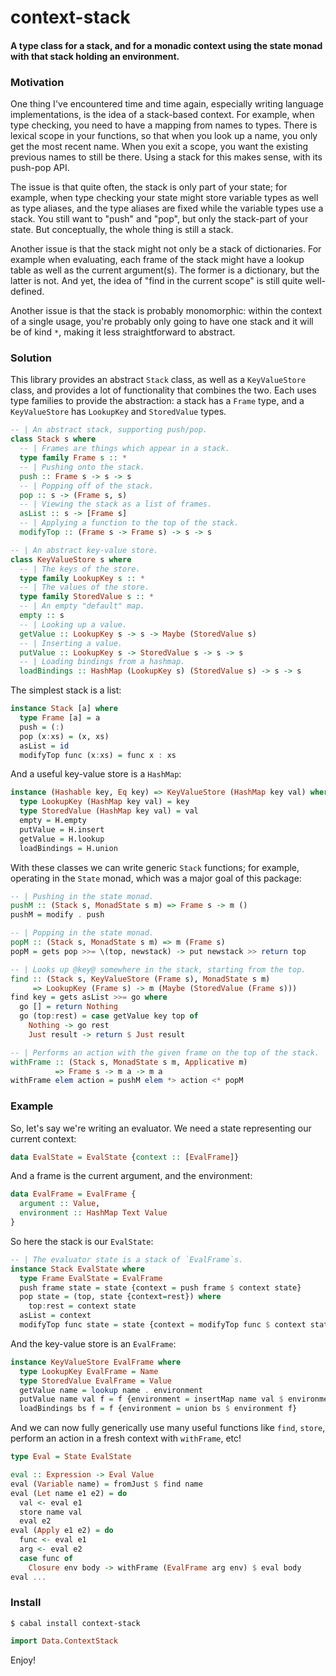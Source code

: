 # context-stack

#### A type class for a stack, and for a monadic context using the state monad with that stack holding an environment.

### Motivation

One thing I've encountered time and time again, especially writing language implementations, is the idea of a stack-based context. For example, when type checking, you need to have a mapping from names to types. There is lexical scope in your functions, so that when you look up a name, you only get the most recent name. When you exit a scope, you want the existing previous names to still be there. Using a stack for this makes sense, with its push-pop API.

The issue is that quite often, the stack is only part of your state; for example, when type checking your state might store variable types as well as type aliases, and the type aliases are fixed while the variable types use a stack. You still want to "push" and "pop", but only the stack-part of your state. But conceptually, the whole thing is still a stack.

Another issue is that the stack might not only be a stack of dictionaries. For example when evaluating, each frame of the stack might have a lookup table as well as the current argument(s). The former is a dictionary, but the latter is not. And yet, the idea of "find in the current scope" is still quite well-defined.

Another issue is that the stack is probably monomorphic: within the context of a single usage, you're probably only going to have one stack and it will be of kind `*`, making it less straightforward to abstract.

### Solution

This library provides an abstract `Stack` class, as well as a `KeyValueStore` class, and provides a lot of functionality that combines the two. Each uses type families to provide the abstraction: a stack has a `Frame` type, and a `KeyValueStore` has `LookupKey` and `StoredValue` types.


```haskell
-- | An abstract stack, supporting push/pop.
class Stack s where
  -- | Frames are things which appear in a stack.
  type family Frame s :: *
  -- | Pushing onto the stack.
  push :: Frame s -> s -> s
  -- | Popping off of the stack.
  pop :: s -> (Frame s, s)
  -- | Viewing the stack as a list of frames.
  asList :: s -> [Frame s]
  -- | Applying a function to the top of the stack.
  modifyTop :: (Frame s -> Frame s) -> s -> s

-- | An abstract key-value store.
class KeyValueStore s where
  -- | The keys of the store.
  type family LookupKey s :: *
  -- | The values of the store.
  type family StoredValue s :: *
  -- | An empty "default" map.
  empty :: s
  -- | Looking up a value.
  getValue :: LookupKey s -> s -> Maybe (StoredValue s)
  -- | Inserting a value.
  putValue :: LookupKey s -> StoredValue s -> s -> s
  -- | Loading bindings from a hashmap.
  loadBindings :: HashMap (LookupKey s) (StoredValue s) -> s -> s
```

The simplest stack is a list:

```haskell
instance Stack [a] where
  type Frame [a] = a
  push = (:)
  pop (x:xs) = (x, xs)
  asList = id
  modifyTop func (x:xs) = func x : xs
```

And a useful key-value store is a `HashMap`:

```haskell
instance (Hashable key, Eq key) => KeyValueStore (HashMap key val) where
  type LookupKey (HashMap key val) = key
  type StoredValue (HashMap key val) = val
  empty = H.empty
  putValue = H.insert
  getValue = H.lookup
  loadBindings = H.union
```

With these classes we can write generic `Stack` functions; for example, operating in the `State` monad, which was a major goal of this package:

```haskell
-- | Pushing in the state monad.
pushM :: (Stack s, MonadState s m) => Frame s -> m ()
pushM = modify . push

-- | Popping in the state monad.
popM :: (Stack s, MonadState s m) => m (Frame s)
popM = gets pop >>= \(top, newstack) -> put newstack >> return top

-- | Looks up @key@ somewhere in the stack, starting from the top.
find :: (Stack s, KeyValueStore (Frame s), MonadState s m)
     => LookupKey (Frame s) -> m (Maybe (StoredValue (Frame s)))
find key = gets asList >>= go where
  go [] = return Nothing
  go (top:rest) = case getValue key top of
    Nothing -> go rest
    Just result -> return $ Just result

-- | Performs an action with the given frame on the top of the stack.
withFrame :: (Stack s, MonadState s m, Applicative m)
          => Frame s -> m a -> m a
withFrame elem action = pushM elem *> action <* popM
```

### Example

So, let's say we're writing an evaluator. We need a state representing our current context:

```haskell
data EvalState = EvalState {context :: [EvalFrame]}
```

And a frame is the current argument, and the environment:

```haskell
data EvalFrame = EvalFrame {
  argument :: Value,
  environment :: HashMap Text Value
}
```

So here the stack is our `EvalState`:

```haskell
-- | The evaluator state is a stack of `EvalFrame`s.
instance Stack EvalState where
  type Frame EvalState = EvalFrame
  push frame state = state {context = push frame $ context state}
  pop state = (top, state {context=rest}) where
    top:rest = context state
  asList = context
  modifyTop func state = state {context = modifyTop func $ context state}
```

And the key-value store is an `EvalFrame`:

```haskell
instance KeyValueStore EvalFrame where
  type LookupKey EvalFrame = Name
  type StoredValue EvalFrame = Value
  getValue name = lookup name . environment
  putValue name val f = f {environment = insertMap name val $ environment f}
  loadBindings bs f = f {environment = union bs $ environment f}
```

And we can now fully generically use many useful functions like `find`, `store`, perform an action in a fresh context with `withFrame`, etc!

```haskell
type Eval = State EvalState

eval :: Expression -> Eval Value
eval (Variable name) = fromJust $ find name
eval (Let name e1 e2) = do
  val <- eval e1
  store name val
  eval e2
eval (Apply e1 e2) = do
  func <- eval e1
  arg <- eval e2
  case func of 
    Closure env body -> withFrame (EvalFrame arg env) $ eval body
eval ...
```

### Install

```
$ cabal install context-stack
```

```haskell
import Data.ContextStack
```

Enjoy!
